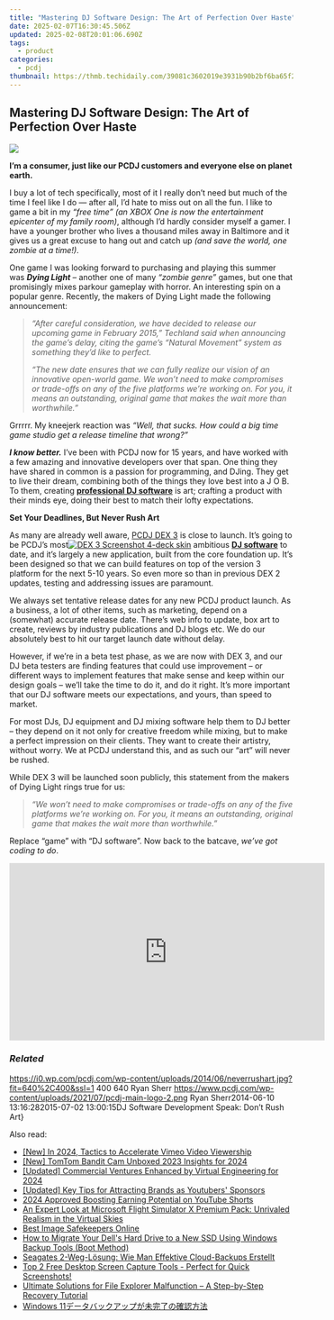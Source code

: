 ```yaml
---
title: "Mastering DJ Software Design: The Art of Perfection Over Haste"
date: 2025-02-07T16:30:45.506Z
updated: 2025-02-08T20:01:06.690Z
tags:
  - product
categories:
  - pcdj
thumbnail: https://thmb.techidaily.com/39081c3602019e3931b90b2bf6ba65f285840198c689fcbfa16aad9f4c667d5e.jpg
---
```


## Mastering DJ Software Design: The Art of Perfection Over Haste

[![](https://i0.wp.com/pcdj.com/wp-content/uploads/2014/06/neverrushart.jpg?resize=640%2C270&ssl=1)](https://i0.wp.com/pcdj.com/wp-content/uploads/2014/06/neverrushart.jpg?fit=640%2C400&ssl=1 "neverrushart")

  
**I’m a consumer, just like our PCDJ customers and everyone else on planet earth.** 

I buy a lot of tech specifically, most of it I really don’t need but much of the time I feel like I do — after all, I’d hate to miss out on all the fun. I like to game a bit in my _“free time”_ _(an XBOX One is now the entertainment epicenter of my family room)_, although I’d hardly consider myself a gamer. I have a younger brother who lives a thousand miles away in Baltimore and it gives us a great excuse to hang out and catch up _(and save the world, one zombie at a time!)_.

One game I was looking forward to purchasing and playing this summer was _**Dying Light**_ – another one of many _“zombie genre”_ games, but one that promisingly mixes parkour gameplay with horror. An interesting spin on a popular genre. Recently, the makers of Dying Light made the following announcement:

> _“After careful consideration, we have decided to release our upcoming game in February 2015,” Techland said when announcing the game’s delay, citing the game’s “Natural Movement” system as something they’d like to perfect._
> 
> _“The new date ensures that we can fully realize our vision of an innovative open-world game. We won’t need to make compromises or trade-offs on any of the five platforms we’re working on. For you, it means an outstanding, original game that makes the wait more than worthwhile.”_

  
Grrrrr. My kneejerk reaction was _“Well, that sucks. How could a big time game studio get a release timeline that wrong?”_ 

_**I know better.**_  I’ve been with PCDJ now for 15 years, and have worked with a few amazing and innovative developers over that span. One thing they have shared in common is a passion for programming, and DJing. They get to live their dream, combining both of the things they love best into a J O B. To them, creating [**professional DJ software**](https://tools.techidaily.com/pcdj/products/) is art; crafting a product with their minds eye, doing their best to match their lofty expectations.

**Set Your Deadlines, But Never Rush Art**

As many are already well aware, [PCDJ DEX 3](https://tools.techidaily.com/pcdj/products/) is close to launch. It’s going to be PCDJ’s most[![DEX 3 Screenshot 4-deck skin](https://pcdj.com/wp-content/uploads/2014/05/screenshot-video-sml-300x187.png)](https://pcdj.com/wp-content/uploads/2014/05/screenshot-video-sml.png) ambitious [**DJ software**](https://tools.techidaily.com/pcdj/products/) to date, and it’s largely a new application, built from the core foundation up. It’s been designed so that we can build features on top of the version 3 platform for the next 5-10 years. So even more so than in previous DEX 2 updates, testing and addressing issues are paramount.

We always set tentative release dates for any new PCDJ product launch. As a business, a lot of other items, such as marketing, depend on a (somewhat) accurate release date. There’s web info to update, box art to create, reviews by industry publications and DJ blogs etc. We do our absolutely best to hit our target launch date without delay.

However, if we’re in a beta test phase, as we are now with DEX 3, and our DJ beta testers are finding features that could use improvement – or different ways to implement features that make sense and keep within our design goals – we’ll take the time to do it, and do it right. It’s more important that our DJ software meets our expectations, and yours, than speed to market.

For most DJs, DJ equipment and DJ mixing software help them to DJ better – they depend on it not only for creative freedom while mixing, but to make a perfect impression on their clients. They want to create their artistry, without worry. We at PCDJ understand this, and as such our “art” will never be rushed.

While DEX 3 will be launched soon publicly, this statement from the makers of Dying Light rings true for us:

> _“We won’t need to make compromises or trade-offs on any of the five platforms we’re working on. For you, it means an outstanding, original game that makes the wait more than worthwhile.”_

  
Replace “game” with “DJ software”. Now back to the batcave, _we’ve got coding to do_.

<!-- affiliate ads begin -->
<iframe width="560" height="315" src="https://www.youtube.com/embed/2NU63YqpVqw?si=uoJs0-nZYAkILqXx" title="YouTube video player" frameborder="0" allow="accelerometer; autoplay; clipboard-write; encrypted-media; gyroscope; picture-in-picture; web-share" referrerpolicy="strict-origin-when-cross-origin" allowfullscreen></iframe>
<!-- affiliate ads end -->

### _Related_

https://i0.wp.com/pcdj.com/wp-content/uploads/2014/06/neverrushart.jpg?fit=640%2C400&ssl=1 400 640 Ryan Sherr https://www.pcdj.com/wp-content/uploads/2021/07/pcdj-main-logo-2.png Ryan Sherr2014-06-10 13:16:282015-07-02 13:00:15DJ Software Development Speak: Don’t Rush Art}

<ins class="adsbygoogle"
     style="display:block"
     data-ad-format="autorelaxed"
     data-ad-client="ca-pub-7571918770474297"
     data-ad-slot="1223367746"></ins>

<ins class="adsbygoogle"
     style="display:block"
     data-ad-client="ca-pub-7571918770474297"
     data-ad-slot="8358498916"
     data-ad-format="auto"
     data-full-width-responsive="true"></ins>

<span class="atpl-alsoreadstyle">Also read:</span>
<div><ul>
<li><a href="https://vimeo-videos.techidaily.com/new-in-2024-tactics-to-accelerate-vimeo-video-viewership/"><u>[New] In 2024, Tactics to Accelerate Vimeo Video Viewership</u></a></li>
<li><a href="https://fox-hovers.techidaily.com/new-tomtom-bandit-cam-unboxed-2023-insights-for-2024/"><u>[New] TomTom Bandit Cam Unboxed 2023 Insights for 2024</u></a></li>
<li><a href="https://fox-boxes.techidaily.com/updated-commercial-ventures-enhanced-by-virtual-engineering-for-2024/"><u>[Updated] Commercial Ventures Enhanced by Virtual Engineering for 2024</u></a></li>
<li><a href="https://extra-skills.techidaily.com/updated-key-tips-for-attracting-brands-as-youtubers-sponsors/"><u>[Updated] Key Tips for Attracting Brands as Youtubers' Sponsors</u></a></li>
<li><a href="https://youtube-webster.techidaily.com/approved-boosting-earning-potential-on-youtube-shorts/"><u>2024 Approved Boosting Earning Potential on YouTube Shorts</u></a></li>
<li><a href="https://buynow-marvelous.techidaily.com/an-expert-look-at-microsoft-flight-simulator-x-premium-pack-unrivaled-realism-in-the-virtual-skies/"><u>An Expert Look at Microsoft Flight Simulator X Premium Pack: Unrivaled Realism in the Virtual Skies</u></a></li>
<li><a href="https://extra-tips.techidaily.com/best-image-safekeepers-online/"><u>Best Image Safekeepers Online</u></a></li>
<li><a href="https://win-hot.techidaily.com/how-to-migrate-your-dells-hard-drive-to-a-new-ssd-using-windows-backup-tools-boot-method/"><u>How to Migrate Your Dell's Hard Drive to a New SSD Using Windows Backup Tools (Boot Method)</u></a></li>
<li><a href="https://win-hot.techidaily.com/seagates-2-weg-losung-wie-man-effektive-cloud-backups-erstellt/"><u>Seagates 2-Weg-Lösung: Wie Man Effektive Cloud-Backups Erstellt</u></a></li>
<li><a href="https://win-hot.techidaily.com/top-2-free-desktop-screen-capture-tools-perfect-for-quick-screenshots/"><u>Top 2 Free Desktop Screen Capture Tools - Perfect for Quick Screenshots!</u></a></li>
<li><a href="https://win-hot.techidaily.com/ultimate-solutions-for-file-explorer-malfunction-a-step-by-step-recovery-tutorial/"><u>Ultimate Solutions for File Explorer Malfunction – A Step-by-Step Recovery Tutorial</u></a></li>
<li><a href="https://win-hot.techidaily.com/1728466894004-windows-11/"><u>Windows 11データバックアップが未完了の確認方法</u></a></li>
</ul></div>

